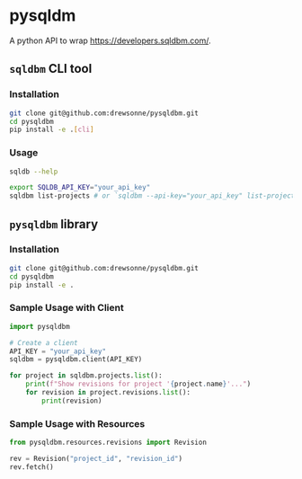 # pysqldm

A python API to wrap https://developers.sqldbm.com/.

## `sqldbm` CLI tool

### Installation
```bash
git clone git@github.com:drewsonne/pysqldbm.git
cd pysqldbm
pip install -e .[cli]
```

### Usage

```bash
sqldb --help

export SQLDB_API_KEY="your_api_key"
sqldbm list-projects # or `sqldbm --api-key="your_api_key" list-projects`
```


## `pysqldbm` library

### Installation

```bash
git clone git@github.com:drewsonne/pysqldbm.git
cd pysqldbm
pip install -e .
```

### Sample Usage with Client

```python
import pysqldbm

# Create a client
API_KEY = "your_api_key"
sqldbm = pysqldbm.client(API_KEY)

for project in sqldbm.projects.list():
    print(f"Show revisions for project '{project.name}'...")
    for revision in project.revisions.list():
        print(revision)
```

### Sample Usage with Resources

```python
from pysqldbm.resources.revisions import Revision

rev = Revision("project_id", "revision_id")
rev.fetch()

```